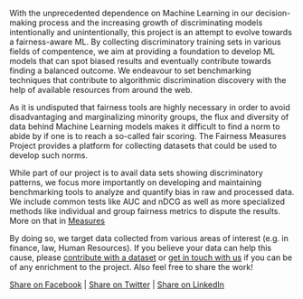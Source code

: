 <!-- http://www.tablesgenerator.com/markdown_tables# -->
With the unprecedented dependence on Machine Learning in our decision-making process and the increasing growth of discriminating models intentionally and unintentionally, this project is an attempt to evolve towards a fairness-aware ML.
By collecting discriminatory training sets in various fields of compentence, we aim at providing a foundation to develop ML models that can spot biased results and eventually contribute towards finding a balanced outcome.
We endeavour to set benchmarking techniques that contribute to algorithmic discrimination discovery with the help of available resources from around the web.

As it is undisputed that fairness tools are highly necessary in order to avoid disadvantaging and marginalizing minority groups, the flux and diversity of data behind Machine Learning models makes it difficult to find a norm to abide by if one is to reach a so-called fair scoring.
The Fairness Measures Project provides a platform for collecting datasets that could be used to develop such norms.

While part of our project is to avail data sets showing discriminatory patterns, we focus more importantly on developing and maintaining benchmarking tools to analyze and quantify bias in raw and processed data. We include common tests like AUC and nDCG as well as more specialized methods like individual and group fairness metrics to dispute the results. More on that in [Measures](Pages/Measures.md)

By doing so, we target data collected from various areas of interest (e.g. in finance, law, Human Resources).
If you believe your data can help this cause, please [contribute with a dataset](https://github.com/megantosh/fairness_measures/tree/Upload/Drop%20Box)  or [get in touch with us](mailto:meike.zehlike@tu-berlin.de)  if you can be of any enrichment to the project. Also feel free to share the work!

<a href="https://www.facebook.com/sharer/sharer.php?u=http%3A//fairness-measures.org"  target="_blank" >Share on Facebook</a> | <a href="https://twitter.com/home?status=Discrimination%20Discovery%20can%20be%20quantified%20-%20http%3A//fairness-measures.org"  target="_blank">Share on Twitter</a> | <a href="https://www.linkedin.com/shareArticle?mini=true&url=http%3A//fairness-measures.org&title=Fairness%20Measures%20Project&summary=&source="  target="_blank">Share on LinkedIn</a>



<!-- Ideas to complete Text with:

- certain to always get the best unbiased search result
- uncertainiity - isolated fact, no controversies
- Difference between:
    - knowleddge vs. information.
    - valuing thing differently, opinionated “what makes us human”
        - arguable / objective knowledge
- manipulate search result as a protest
- human evaluation as desplicable and honorable
- authority/power
- right/wrong - like, dislike
- coders are also biased
it is impertaive: humanities, technology
seductive idea, remains a myth


technology companies are applying censorship standards arbitrarily (old)
https://www.ted.com/talks/rebecca_mackinnon_let_s_take_back_the_internet#t-132377

- Keywords: advocacy, good governance,political innovation, consent of the network, open source code, statistical numbers (Kennzahlen),

Short Paragraphs (for those with a small attn. span). highlight keywords

-->